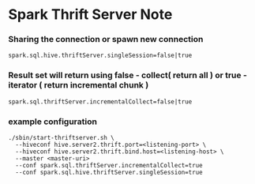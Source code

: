 # Spark Thrift Server Note

### Sharing the connection or spawn new connection
```
spark.sql.hive.thriftServer.singleSession=false|true
```

### Result set will return using false - collect( return all )  or true - iterator ( return incremental chunk )

```
spark.sql.thriftServer.incrementalCollect=false|true
```

### example configuration

```
./sbin/start-thriftserver.sh \
  --hiveconf hive.server2.thrift.port=<listening-port> \
  --hiveconf hive.server2.thrift.bind.host=<listening-host> \
  --master <master-uri>
  --conf spark.sql.thriftServer.incrementalCollect=true
  --conf spark.sql.hive.thriftServer.singleSession=true
  
```
